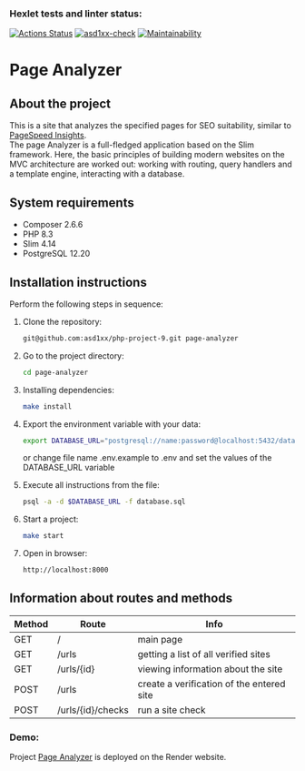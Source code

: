 ### Hexlet tests and linter status:
[![Actions Status](https://github.com/asd1xx/php-project-9/actions/workflows/hexlet-check.yml/badge.svg)](https://github.com/asd1xx/php-project-9/actions)
[![asd1xx-check](https://github.com/asd1xx/php-project-9/actions/workflows/asd1xx-check.yml/badge.svg)](https://github.com/asd1xx/php-project-9/actions/workflows/asd1xx-check.yml)
[![Maintainability](https://api.codeclimate.com/v1/badges/480af8b4125aa32cb8b1/maintainability)](https://codeclimate.com/github/asd1xx/php-project-9/maintainability)

# Page Analyzer

## About the project

This is a site that analyzes the specified pages for SEO suitability, similar to [PageSpeed Insights](https://pagespeed.web.dev/).  
The page Analyzer is a full-fledged application based on the Slim framework. Here, the basic principles of building modern websites on the MVC architecture are worked out: working with routing, query handlers and a template engine, interacting with a database.

## System requirements

- Composer 2.6.6
- PHP 8.3
- Slim 4.14
- PostgreSQL 12.20

## Installation instructions

Perform the following steps in sequence:

1. Clone the repository:
    
    ```bash
    git@github.com:asd1xx/php-project-9.git page-analyzer
    ```
    
2. Go to the project directory:
    
    ```bash
    cd page-analyzer
    ```
    
3. Installing dependencies:
    
    ```bash
    make install
    ```
    
4. Export the environment variable with your data:
    
    ```bash
    export DATABASE_URL="postgresql://name:password@localhost:5432/database"
    ```
    or change file name .env.example to .env and set the values ​​of the DATABASE_URL variable

5. Execute all instructions from the file:
    
    ```bash
    psql -a -d $DATABASE_URL -f database.sql
    ```

6. Start a project:
    
    ```bash
    make start
    ```

7. Open in browser:
    
    ```bash
    http://localhost:8000
    ```

## Information about routes and methods

| Method  | Route              | Info                                       |
|---------|--------------------|--------------------------------------------|
| GET     | /                  | main page                                  |
| GET     | /urls              | getting a list of all verified sites       |
| GET     | /urls/{id}         | viewing information about the site         |
| POST    | /urls              | create a verification of the entered site  |
| POST    | /urls/{id}/checks  | run a site check                           |

### Demo:

Project [Page Analyzer](https://php-project-9-d4ax.onrender.com) is deployed on the Render website.